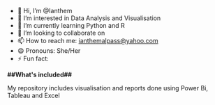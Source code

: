- 👋 Hi, I’m @Ianthem
- 👀 I’m interested in Data Analysis and Visualisation
- 🌱 I’m currently learning Python and R
- 💞️ I’m looking to collaborate on 
- 📫 How to reach me: ianthemalpass@yahoo.com 
- 😄 Pronouns: She/Her
- ⚡ Fun fact: 

<!---
Ianthem/Ianthem is a ✨ special ✨ repository because its `README.md` (this file) appears on your GitHub profile.
You can click the Preview link to take a look at your changes.
--->

**##What's included##**

My repository includes visualisation and reports done using Power Bi, Tableau and Excel
